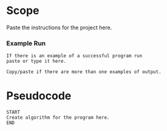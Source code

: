 # Scope
Paste the instructions for the project here.

### Example Run
    If there is an example of a successful program run
    paste or type it here.

    Copy/paste if there are more than one examples of output.

# Pseudocode
    START
    Create algorithm for the program here.
    END
